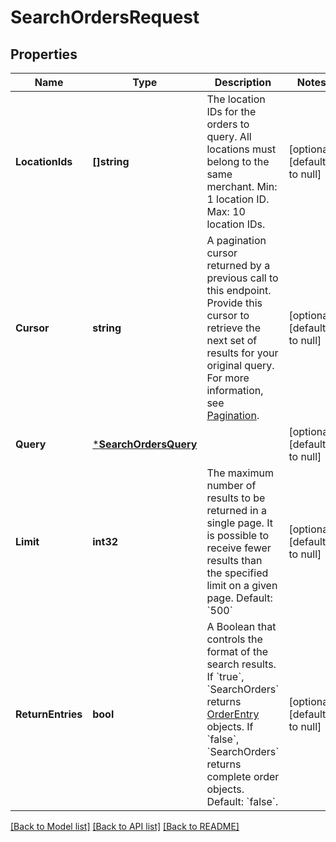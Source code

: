# SearchOrdersRequest

## Properties
Name | Type | Description | Notes
------------ | ------------- | ------------- | -------------
**LocationIds** | **[]string** | The location IDs for the orders to query. All locations must belong to the same merchant.  Min: 1 location ID.  Max: 10 location IDs. | [optional] [default to null]
**Cursor** | **string** | A pagination cursor returned by a previous call to this endpoint. Provide this cursor to retrieve the next set of results for your original query. For more information, see [Pagination](https://developer.squareup.com/docs/basics/api101/pagination). | [optional] [default to null]
**Query** | [***SearchOrdersQuery**](SearchOrdersQuery.md) |  | [optional] [default to null]
**Limit** | **int32** | The maximum number of results to be returned in a single page. It is possible to receive fewer results than the specified limit on a given page.  Default: &#x60;500&#x60; | [optional] [default to null]
**ReturnEntries** | **bool** | A Boolean that controls the format of the search results. If &#x60;true&#x60;, &#x60;SearchOrders&#x60; returns [OrderEntry](entity:OrderEntry) objects. If &#x60;false&#x60;, &#x60;SearchOrders&#x60; returns complete order objects.  Default: &#x60;false&#x60;. | [optional] [default to null]

[[Back to Model list]](../README.md#documentation-for-models) [[Back to API list]](../README.md#documentation-for-api-endpoints) [[Back to README]](../README.md)

